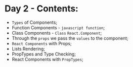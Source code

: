 # Day 2 - Contents: 

* `Types` of Components; 
* Function Components - `javascript function`; 
* Class Components - `Class` `React.Component`; 
* Through the `props` we pass the `values` to the component; 
* `React Components` with Props; 
* Lists Rendering; 
* PropTypes and Type Checking; 
* React Components with `PropTypes`; 

